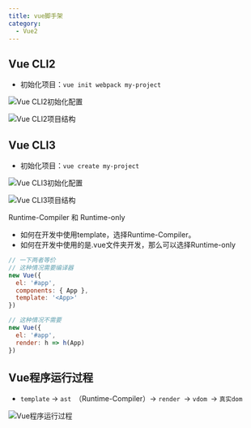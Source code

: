 ```yaml
---
title: vue脚手架
category:
  - Vue2
---
```


## Vue CLI2

- 初始化项目：`vue init webpack my-project`

![Vue CLI2初始化配置](https://nevermore-picbed-1304219157.cos.ap-guangzhou.myqcloud.com/image_JKmoMaOB7b.png)

![Vue CLI2项目结构](https://nevermore-picbed-1304219157.cos.ap-guangzhou.myqcloud.com/image_X5myd6D0LH.png)

## Vue CLI3

- 初始化项目：`vue create my-project`

![Vue CLI3初始化配置](https://nevermore-picbed-1304219157.cos.ap-guangzhou.myqcloud.com/image_OhkEllHrlu.png)

![Vue CLI3项目结构](https://nevermore-picbed-1304219157.cos.ap-guangzhou.myqcloud.com/image_O7X0NRDwpm.png)

Runtime-Compiler 和 Runtime-only

- 如何在开发中使用template，选择Runtime-Compiler。
- 如何在开发中使用的是.vue文件夹开发，那么可以选择Runtime-only

```javascript
// 一下两者等价
// 这种情况需要编译器
new Vue({
  el: '#app',
  components: { App },
  template: '<App>'
})

// 这种情况不需要
new Vue({
  el: '#app',
  render: h => h(App)
})
```

## Vue程序运行过程

- `template` → `ast `（Runtime-Compiler）→ `render `→ `vdom `→ `真实dom`

![Vue程序运行过程](https://nevermore-picbed-1304219157.cos.ap-guangzhou.myqcloud.com/image_vJpkJt2w7m.png)
